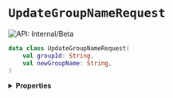 # `UpdateGroupNameRequest`


![API: Internal/Beta](https://img.shields.io/static/v1?label=API&message=Internal/Beta&color=red&style=flat-square)



```kotlin
data class UpdateGroupNameRequest(
    val groupId: String,
    val newGroupName: String,
)
```

<details>
<summary>
<b>Properties</b>
</summary>

<details>
<summary>
<code>groupId</code>: <code><code><a href='https://kotlinlang.org/api/latest/jvm/stdlib/kotlin/-string/'>String</a></code></code>
</summary>





</details>

<details>
<summary>
<code>newGroupName</code>: <code><code><a href='https://kotlinlang.org/api/latest/jvm/stdlib/kotlin/-string/'>String</a></code></code>
</summary>





</details>



</details>

